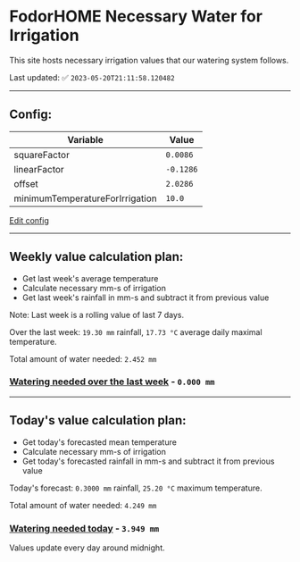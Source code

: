 # FodorHOME Necessary Water for Irrigation

This site hosts necessary irrigation values that our watering system follows.

Last updated: ✅ `2023-05-20T21:11:58.120482`

---

## Config:

| Variable | Value |
|-----|-----|
| squareFactor | `0.0086` |
| linearFactor | `-0.1286` |
| offset | `2.0286` |
| minimumTemperatureForIrrigation | `10.0` |

[Edit config](https://github.com/RedyAu/irrigation/edit/main/config.json)

---

## Weekly value calculation plan:
 - Get last week's average temperature
 - Calculate necessary mm-s of irrigation
 - Get last week's rainfall in mm-s and subtract it from previous value

Note: Last week is a rolling value of last 7 days.

Over the last week: `19.30 mm` rainfall, `17.73 °C` average daily maximal temperature.

Total amount of water needed: `2.452 mm`

### [Watering needed over the last week](lastweek.txt) - `0.000 mm`

---

## Today's value calculation plan:
 - Get today's forecasted mean temperature
 - Calculate necessary mm-s of irrigation
 - Get today's forecasted rainfall in mm-s and subtract it from previous value

Today's forecast: `0.3000 mm` rainfall, `25.20 °C` maximum temperature.

Total amount of water needed: `4.249 mm`

### [Watering needed today](today.txt) - `3.949 mm`

Values update every day around midnight.
